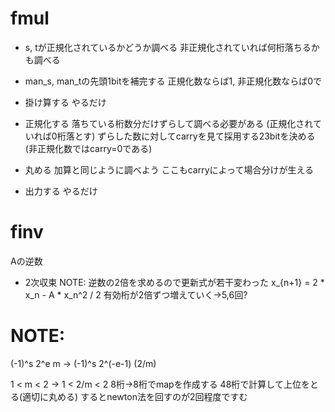 # fmul

- s, tが正規化されているかどうか調べる
非正規化されていれば何桁落ちるかも調べる

- man_s, man_tの先頭1bitを補完する
正規化数ならば1, 非正規化数ならば0で

- 掛け算する
やるだけ

- 正規化する
落ちている桁数分だけずらして調べる必要がある
(正規化されていれば0桁落とす)
ずらした数に対してcarryを見て採用する23bitを決める
(非正規化数ではcarry=0である)

- 丸める
加算と同じように調べよう
ここもcarryによって場合分けが生える

- 出力する
やるだけ

# finv

Aの逆数
- 2次収束
NOTE: 逆数の2倍を求めるので更新式が若干変わった
x_{n+1} = 2 * x_n - A * x_n^2 / 2 
有効桁が2倍ずつ増えていく→5,6回?

# NOTE:
(-1)^s 2^e m -> (-1)^s 2^(-e-1) (2/m)

1 < m < 2 -> 1 < 2/m < 2
8桁->8桁でmapを作成する
48桁で計算して上位をとる(適切に丸める)
するとnewton法を回すのが2回程度ですむ